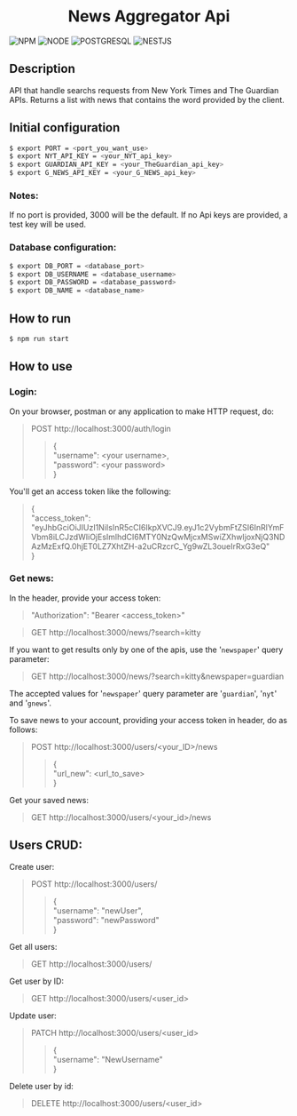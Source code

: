 <h1 align="center">News Aggregator Api</h1>

![NPM](https://img.shields.io/badge/NPM-8.3.1-389AD5?labelColor=31C4F3&style=for-the-badge) ![NODE](https://img.shields.io/badge/NODE-16.14.0-8FC965?labelColor=5D9741&style=for-the-badge) ![POSTGRESQL](https://img.shields.io/badge/POSTGRESQL-12.9-8FC965?labelColor=5D9741&style=for-the-badge) ![NESTJS](https://img.shields.io/badge/NESTJS-8.2.1-389AD5?labelColor=31C4F3&style=for-the-badge)

## Description

<p >API that handle searchs requests from New York Times and The Guardian APIs. Returns a list with news that contains the word provided by the client.</p>

## Initial configuration

```bash
$ export PORT = <port_you_want_use>
$ export NYT_API_KEY = <your_NYT_api_key>
$ export GUARDIAN_API_KEY = <your_TheGuardian_api_key>
$ export G_NEWS_API_KEY = <your_G_NEWS_api_key>
```
### Notes:
If no port is provided, 3000 will be the default.
If no Api keys are provided, a test key will be used. 
### Database configuration:
```bash
$ export DB_PORT = <database_port>
$ export DB_USERNAME = <database_username>
$ export DB_PASSWORD = <database_password>
$ export DB_NAME = <database_name>
```
## How to run

```bash
$ npm run start
```
## How to use
### Login:
On your browser, postman or any application to make HTTP request, do:
>POST http://localhost:3000/auth/login
>>{\
"username": \<your username\>,\
"password": \<your password\>\
}

You'll get an access token like the following:
>{\
	"access_token": "eyJhbGciOiJIUzI1NiIsInR5cCI6IkpXVCJ9.eyJ1c2VybmFtZSI6InRlYmFVbm8iLCJzdWIiOjEsImlhdCI6MTY0NzQwMjcxMSwiZXhwIjoxNjQ3NDAzMzExfQ.0hjET0LZ7XhtZH-a2uCRzcrC_Yg9wZL3oueIrRxG3eQ"\
}

### Get news:
In the header, provide your access token:
>"Authorization": "Bearer \<access_token>"

>GET http://localhost:3000/news/?search=kitty

If you want to get results only by one of the apis, use the '`newspaper`' query parameter:
>GET http://localhost:3000/news/?search=kitty&newspaper=guardian

The accepted values for '`newspaper`' query parameter are '`guardian`', '`nyt`' and '`gnews`'.

To save news to your account, providing your access token in header, do as follows:

>POST http://localhost:3000/users/\<your_ID>/news
>>{\
	"url_new": \<url_to_save>\
}

Get your saved news:
>GET http://localhost:3000/users/\<your_id>/news

## Users CRUD:
Create user:
>POST http://localhost:3000/users/
>>{\
	"username": "newUser",\
	"password": "newPassword"\
}

Get all users:
>GET http://localhost:3000/users/

Get user by ID:
>GET http://localhost:3000/users/\<user_id>

Update user: 
>PATCH http://localhost:3000/users/\<user_id>
>>{\
	"username": "NewUsername"\
}

Delete user by id:
>DELETE http://localhost:3000/users/\<user_id>